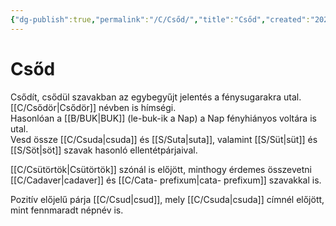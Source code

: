 ```yaml
---
{"dg-publish":true,"permalink":"/C/Csőd/","title":"Csőd","created":"2024-12-08T23:36","updated":"2025-05-23T19:23"}
---
```



# Csőd

Csődít, csődül szavakban az egybegyűjt jelentés a fénysugarakra utal. [[C/Csődör\|Csődör]] névben is hímségi.  
Hasonlóan a [[B/BUK\|BUK]] (le-buk-ik a Nap) a Nap fényhiányos voltára is utal.  
Vesd össze [[C/Csuda\|csuda]] és [[S/Suta\|suta]], valamint [[S/Süt\|süt]] és [[S/Söt\|söt]] szavak hasonló ellentétpárjaival.  

[[C/Csütörtök\|Csütörtök]] szónál is előjött, minthogy érdemes összevetni [[C/Cadaver\|cadaver]] és [[C/Cata- prefixum\|cata- prefixum]] szavakkal is.  

Pozitív előjelű párja [[C/Csud\|csud]], mely [[C/Csuda\|csuda]] címnél előjött, mint fennmaradt népnév is.  